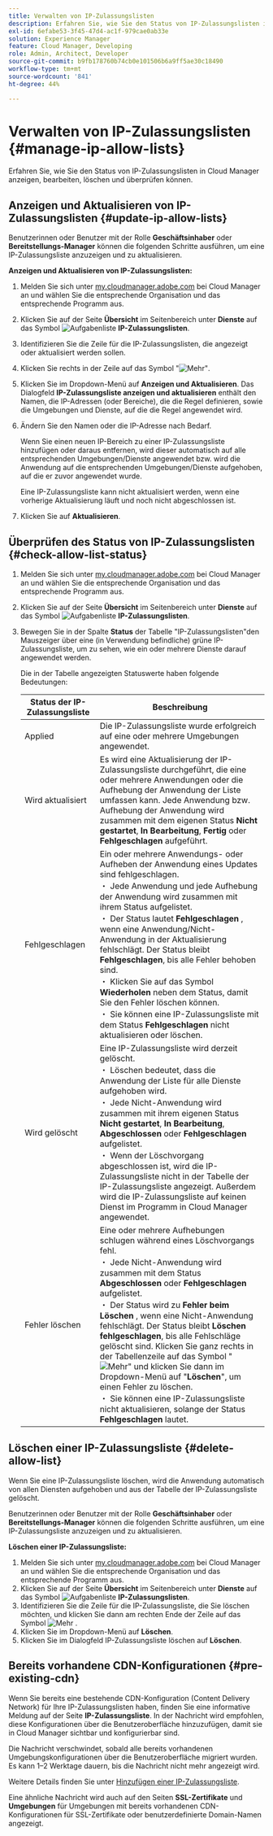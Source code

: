 ```yaml
---
title: Verwalten von IP-Zulassungslisten
description: Erfahren Sie, wie Sie den Status von IP-Zulassungslisten in Cloud Manager anzeigen, bearbeiten, löschen und überprüfen können.
exl-id: 6efabe53-3f45-47d4-ac1f-979cae0ab33e
solution: Experience Manager
feature: Cloud Manager, Developing
role: Admin, Architect, Developer
source-git-commit: b9fb178760b74cb0e101506b6a9ff5ae30c18490
workflow-type: tm+mt
source-wordcount: '841'
ht-degree: 44%

---
```


# Verwalten von IP-Zulassungslisten {#manage-ip-allow-lists}

Erfahren Sie, wie Sie den Status von IP-Zulassungslisten in Cloud Manager anzeigen, bearbeiten, löschen und überprüfen können.

## Anzeigen und Aktualisieren von IP-Zulassungslisten {#update-ip-allow-lists}

Benutzerinnen oder Benutzer mit der Rolle **Geschäftsinhaber** oder **Bereitstellungs-Manager** können die folgenden Schritte ausführen, um eine IP-Zulassungsliste anzuzeigen und zu aktualisieren.

**Anzeigen und Aktualisieren von IP-Zulassungslisten:**

1. Melden Sie sich unter [my.cloudmanager.adobe.com](https://my.cloudmanager.adobe.com/) bei Cloud Manager an und wählen Sie die entsprechende Organisation und das entsprechende Programm aus.
1. Klicken Sie auf der Seite **Übersicht** im Seitenbereich unter **Dienste** auf das Symbol ![Aufgabenliste](https://spectrum.adobe.com/static/icons/workflow_18/Smock_TaskList_18_N.svg) **IP-Zulassungslisten**.
1. Identifizieren Sie die Zeile für die IP-Zulassungslisten, die angezeigt oder aktualisiert werden sollen.
1. Klicken Sie rechts in der Zeile auf das Symbol &quot;![Mehr&quot;](https://spectrum.adobe.com/static/icons/workflow_18/Smock_More_18_N.svg).
1. Klicken Sie im Dropdown-Menü auf **Anzeigen und Aktualisieren**.
Das Dialogfeld **IP-Zulassungsliste anzeigen und aktualisieren** enthält den Namen, die IP-Adressen (oder Bereiche), die die Regel definieren, sowie die Umgebungen und Dienste, auf die die Regel angewendet wird.
1. Ändern Sie den Namen oder die IP-Adresse nach Bedarf.

   Wenn Sie einen neuen IP-Bereich zu einer IP-Zulassungsliste hinzufügen oder daraus entfernen, wird dieser automatisch auf alle entsprechenden Umgebungen/Dienste angewendet bzw. wird die Anwendung auf die entsprechenden Umgebungen/Dienste aufgehoben, auf die er zuvor angewendet wurde.

   Eine IP-Zulassungsliste kann nicht aktualisiert werden, wenn eine vorherige Aktualisierung läuft und noch nicht abgeschlossen ist.

1. Klicken Sie auf **Aktualisieren**.

## Überprüfen des Status von IP-Zulassungslisten {#check-allow-list-status}

1. Melden Sie sich unter [my.cloudmanager.adobe.com](https://my.cloudmanager.adobe.com/) bei Cloud Manager an und wählen Sie die entsprechende Organisation und das entsprechende Programm aus.

1. Klicken Sie auf der Seite **Übersicht** im Seitenbereich unter **Dienste** auf das Symbol ![Aufgabenliste](https://spectrum.adobe.com/static/icons/workflow_18/Smock_TaskList_18_N.svg) **IP-Zulassungslisten**.

1. Bewegen Sie in der Spalte **Status** der Tabelle &quot;IP-Zulassungslisten&quot;den Mauszeiger über eine (in Verwendung befindliche) grüne IP-Zulassungsliste, um zu sehen, wie ein oder mehrere Dienste darauf angewendet werden.

   Die in der Tabelle angezeigten Statuswerte haben folgende Bedeutungen:

   | Status der IP-Zulassungsliste | Beschreibung |
   | --- | --- |
   | Applied | Die IP-Zulassungsliste wurde erfolgreich auf eine oder mehrere Umgebungen angewendet. |
   | Wird aktualisiert | Es wird eine Aktualisierung der IP-Zulassungsliste durchgeführt, die eine oder mehrere Anwendungen oder die Aufhebung der Anwendung der Liste umfassen kann. Jede Anwendung bzw. Aufhebung der Anwendung wird zusammen mit dem eigenen Status **Nicht gestartet**, **In Bearbeitung**, **Fertig** oder **Fehlgeschlagen** aufgeführt. |
   | Fehlgeschlagen | Ein oder mehrere Anwendungs- oder Aufheben der Anwendung eines Updates sind fehlgeschlagen.<br> ・ Jede Anwendung und jede Aufhebung der Anwendung wird zusammen mit ihrem Status aufgelistet.<br> ・ Der Status lautet **Fehlgeschlagen** , wenn eine Anwendung/Nicht-Anwendung in der Aktualisierung fehlschlägt. Der Status bleibt **Fehlgeschlagen**, bis alle Fehler behoben sind.<br> ・ Klicken Sie auf das Symbol **Wiederholen** neben dem Status, damit Sie den Fehler löschen können.<br> ・ Sie können eine IP-Zulassungsliste mit dem Status **Fehlgeschlagen** nicht aktualisieren oder löschen. |
   | Wird gelöscht | Eine IP-Zulassungsliste wird derzeit gelöscht.<br> ・ Löschen bedeutet, dass die Anwendung der Liste für alle Dienste aufgehoben wird.<br> ・ Jede Nicht-Anwendung wird zusammen mit ihrem eigenen Status **Nicht gestartet**, **In Bearbeitung**, **Abgeschlossen** oder **Fehlgeschlagen** aufgelistet.<br> ・ Wenn der Löschvorgang abgeschlossen ist, wird die IP-Zulassungsliste nicht in der Tabelle der IP-Zulassungsliste angezeigt. Außerdem wird die IP-Zulassungsliste auf keinen Dienst im Programm in Cloud Manager angewendet. |
   | Fehler löschen | Eine oder mehrere Aufhebungen schlugen während eines Löschvorgangs fehl.<br> ・ Jede Nicht-Anwendung wird zusammen mit dem Status **Abgeschlossen** oder **Fehlgeschlagen** aufgelistet.<br> ・ Der Status wird zu **Fehler beim Löschen** , wenn eine Nicht-Anwendung fehlschlägt. Der Status bleibt **Löschen fehlgeschlagen**, bis alle Fehlschläge gelöscht sind. Klicken Sie ganz rechts in der Tabellenzeile auf das Symbol &quot;![Mehr&quot;](https://spectrum.adobe.com/static/icons/workflow_18/Smock_More_18_N.svg) und klicken Sie dann im Dropdown-Menü auf &quot;**Löschen**&quot;, um einen Fehler zu löschen.<br> ・ Sie können eine IP-Zulassungsliste nicht aktualisieren, solange der Status **Fehlgeschlagen** lautet. |

## Löschen einer IP-Zulassungsliste {#delete-allow-list}

Wenn Sie eine IP-Zulassungsliste löschen, wird die Anwendung automatisch von allen Diensten aufgehoben und aus der Tabelle der IP-Zulassungsliste gelöscht.

Benutzerinnen oder Benutzer mit der Rolle **Geschäftsinhaber** oder **Bereitstellungs-Manager** können die folgenden Schritte ausführen, um eine IP-Zulassungsliste anzuzeigen und zu aktualisieren.

**Löschen einer IP-Zulassungsliste:**

1. Melden Sie sich unter [my.cloudmanager.adobe.com](https://my.cloudmanager.adobe.com/) bei Cloud Manager an und wählen Sie die entsprechende Organisation und das entsprechende Programm aus.
1. Klicken Sie auf der Seite **Übersicht** im Seitenbereich unter **Dienste** auf das Symbol ![Aufgabenliste](https://spectrum.adobe.com/static/icons/workflow_18/Smock_TaskList_18_N.svg) **IP-Zulassungslisten**.
1. Identifizieren Sie die Zeile für die IP-Zulassungsliste, die Sie löschen möchten, und klicken Sie dann am rechten Ende der Zeile auf das Symbol ![Mehr](https://spectrum.adobe.com/static/icons/workflow_18/Smock_More_18_N.svg) .
1. Klicken Sie im Dropdown-Menü auf **Löschen**.
1. Klicken Sie im Dialogfeld IP-Zulassungsliste löschen auf **Löschen**.

## Bereits vorhandene CDN-Konfigurationen {#pre-existing-cdn}

Wenn Sie bereits eine bestehende CDN-Konfiguration (Content Delivery Network) für Ihre IP-Zulassungslisten haben, finden Sie eine informative Meldung auf der Seite **IP-Zulassungsliste**. In der Nachricht wird empfohlen, diese Konfigurationen über die Benutzeroberfläche hinzuzufügen, damit sie in Cloud Manager sichtbar und konfigurierbar sind.

Die Nachricht verschwindet, sobald alle bereits vorhandenen Umgebungskonfigurationen über die Benutzeroberfläche migriert wurden. Es kann 1–2 Werktage dauern, bis die Nachricht nicht mehr angezeigt wird.

Weitere Details finden Sie unter [Hinzufügen einer IP-Zulassungsliste](/help/implementing/cloud-manager/ip-allow-lists/add-ip-allow-lists.md).

Eine ähnliche Nachricht wird auch auf den Seiten **SSL-Zertifikate** und **Umgebungen** für Umgebungen mit bereits vorhandenen CDN-Konfigurationen für SSL-Zertifikate oder benutzerdefinierte Domain-Namen angezeigt.
